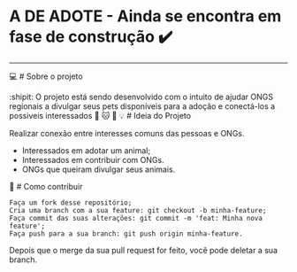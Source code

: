# A DE ADOTE - Ainda se encontra em fase de construção ✔️

----------------------------------------------------------------------------------------------------

💻 # Sobre o projeto

:shipit: O projeto está sendo desenvolvido com o intuito de ajudar ONGS regionais a divulgar seus pets disponíveis para a adoção e conectá-los a possiveis interessados 🐶 🐱 🐰 
💡 # Ideia do Projeto

Realizar conexão entre interesses comuns das pessoas e ONGs.

- Interessados em adotar um animal;
- Interessados em contribuir com ONGs.
- ONGs que queiram divulgar seus animais.

🤔 # Como contribuir

    Faça um fork desse repositório;
    Cria uma branch com a sua feature: git checkout -b minha-feature;
    Faça commit das suas alterações: git commit -m 'feat: Minha nova feature';
    Faça push para a sua branch: git push origin minha-feature.


Depois que o merge da sua pull request for feito, você pode deletar a sua branch. 
